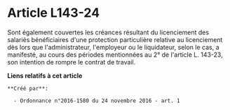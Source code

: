 # Article L143-24

Sont également couvertes les créances résultant du licenciement des salariés bénéficiaires d'une protection particulière
relative au licenciement dès lors que l'administrateur, l'employeur ou le liquidateur, selon le cas, a manifesté, au cours
des périodes mentionnées au 2° de l'article L. 143-23, son intention de rompre le contrat de travail.

**Liens relatifs à cet article**

	**Créé par**:

	  - Ordonnance n°2016-1580 du 24 novembre 2016 - art. 1
